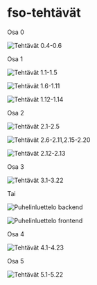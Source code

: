 # fso-tehtävät

Osa 0

![Tehtävät 0.4-0.6](https://github.com/K123AsJ0k1/fso-tehtavat/tree/main/Osa%200/Teht%C3%A4v%C3%A4t%200.4-0.6)

Osa 1

![Tehtävät 1.1-1.5](https://github.com/K123AsJ0k1/fso-tehtavat/tree/main/Osa%201/Teht%C3%A4v%C3%A4t/kurssitiedot)

![Tehtävät 1.6-1.11](https://github.com/K123AsJ0k1/fso-tehtavat/tree/main/Osa%201/Teht%C3%A4v%C3%A4t/unicafe)

![Tehtävät 1.12-1.14](https://github.com/K123AsJ0k1/fso-tehtavat/tree/main/Osa%201/Teht%C3%A4v%C3%A4t/anekdootit)

Osa 2

![Tehtävät 2.1-2.5](https://github.com/K123AsJ0k1/fso-tehtavat/tree/main/Osa%202/Teht%C3%A4v%C3%A4t/kurssitiedot)

![Tehtävät 2.6-2.11,2.15-2.20](https://github.com/K123AsJ0k1/fso-tehtavat/tree/main/Osa%202/Teht%C3%A4v%C3%A4t/puhelinluettelo)

![Tehtävät 2.12-2.13](https://github.com/K123AsJ0k1/fso-tehtavat/tree/main/Osa%202/Teht%C3%A4v%C3%A4t/maiden)

Osa 3

![Tehtävät 3.1-3.22](https://github.com/K123AsJ0k1/fso-ts-3)

Tai

![Puhelinluettelo backend](https://github.com/K123AsJ0k1/fso-ts-3)

![Puhelinluettelo frontend](https://github.com/K123AsJ0k1/fso-tehtavat/tree/main/Osa%203/Teht%C3%A4v%C3%A4t/puhelinluettelo)

Osa 4

![Tehtävät 4.1-4.23](https://github.com/K123AsJ0k1/fso-tehtavat/tree/main/Osa%204/Teht%C3%A4v%C3%A4t/blogilista)

Osa 5

![Tehtävät 5.1-5.22](https://github.com/K123AsJ0k1/fso-tehtavat/tree/main/Osa%205/Teht%C3%A4v%C3%A4t)
